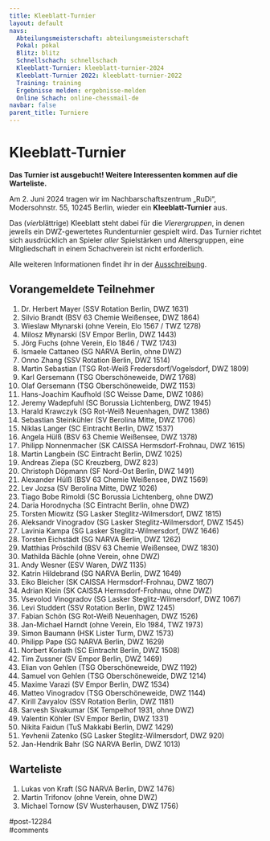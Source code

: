 ```yaml
---
title: Kleeblatt-Turnier 
layout: default
navs:
  Abteilungsmeisterschaft: abteilungsmeisterschaft
  Pokal: pokal
  Blitz: blitz
  Schnellschach: schnellschach
  Kleeblatt-Turnier: kleeblatt-turnier-2024
  Kleeblatt-Turnier 2022: kleeblatt-turnier-2022
  Training: training
  Ergebnisse melden: ergebnisse-melden
  Online Schach: online-chessmail-de
navbar: false
parent_title: Turniere
---
```

<div class="post-12284 page type-page status-publish hentry" id="post-12284">
<h1 class="entry-title">Kleeblatt-Turnier</h1>
<div class="entry-content">
<p><strong>Das Turnier ist ausgebucht! Weitere Interessenten kommen auf die Warteliste.</strong></p>
<p>Am 2. Juni 2024 tragen wir im Nachbarschaftszentrum „RuDi“, Modersohnstr. 55, 10245 Berlin, wieder ein <b>Kleeblatt-Turnier</b> aus. </p>
<p>Das (<i>vier</i>blättrige) Kleeblatt steht dabei für die <i>Vierergruppen</i>, in denen jeweils ein DWZ-gewertetes Rundenturnier gespielt wird. Das Turnier richtet sich ausdrücklich an Spieler <i>aller</i> Spielstärken und Altersgruppen, eine Mitgliedschaft in einem Schachverein ist nicht erforderlich.</p>
<p>Alle weiteren Informationen findet ihr in der <a href="https://www.narva-schach.de/wordpress/wp-content/uploads/2024/04/Kleeblatt-Turnier-2024.pdf">Ausschreibung</a>.</p>
<h2>Vorangemeldete Teilnehmer</h2>
<ol>
<li>Dr. Herbert Mayer (SSV Rotation Berlin, DWZ 1631)</li>
<li>Silvio Brandt (BSV 63 Chemie Weißensee, DWZ 1864)</li>
<li>Wieslaw Młynarski (ohne Verein, Elo 1567 / TWZ 1278)</li>
<li>Milosz Młynarski (SV Empor Berlin, DWZ 1443)</li>
<li>Jörg Fuchs (ohne Verein, Elo 1846 / TWZ 1743)</li>
<li>Ismaele Cattaneo (SG NARVA Berlin, ohne DWZ)</li>
<li>Onno Zhang (SSV Rotation Berlin, DWZ 1514)</li>
<li>Martin Sebastian (TSG Rot-Weiß Fredersdorf/Vogelsdorf, DWZ 1809)</li>
<li>Karl Gersemann (TSG Oberschöneweide, DWZ 1768)</li>
<li>Olaf Gersemann (TSG Oberschöneweide, DWZ 1153)</li>
<li>Hans-Joachim Kaufhold (SC Weisse Dame, DWZ 1086)</li>
<li>Jeremy Wadepfuhl (SC Borussia Lichtenberg, DWZ 1945)</li>
<li>Harald Krawczyk (SG Rot-Weiß Neuenhagen, DWZ 1386)</li>
<li>Sebastian Steinkühler (SV Berolina Mitte, DWZ 1706)</li>
<li>Niklas Langer (SC Eintracht Berlin, DWZ 1537)</li>
<li>Angela Hülß (BSV 63 Chemie Weißensee, DWZ 1378)</li>
<li>Philipp Nonnenmacher (SK CAISSA Hermsdorf-Frohnau, DWZ 1615)</li>
<li>Martin Langbein (SC Eintracht Berlin, DWZ 1025)</li>
<li>Andreas Ziepa (SC Kreuzberg, DWZ 823)</li>
<li>Christoph Döpmann (SF Nord-Ost Berlin, DWZ 1491)</li>
<li>Alexander Hülß (BSV 63 Chemie Weißensee, DWZ 1569)</li>
<li>Lev Jozsa (SV Berolina Mitte, DWZ 1026)</li>
<li>Tiago Bobe Rimoldi (SC Borussia Lichtenberg, ohne DWZ)</li>
<li>Daria Horodnycha (SC Eintracht Berlin, ohne DWZ)</li>
<li>Torsten Miowitz (SG Lasker Steglitz-Wilmersdorf, DWZ 1815)</li>
<li>Aleksandr Vinogradov (SG Lasker Steglitz-Wilmersdorf, DWZ 1545)</li>
<li>Lavinia Kampa (SG Lasker Steglitz-Wilmersdorf, DWZ 1646)</li>
<li>Torsten Eichstädt (SG NARVA Berlin, DWZ 1262)</li>
<li>Matthias Pröschild (BSV 63 Chemie Weißensee, DWZ 1830)</li>
<li>Mathilda Bächle (ohne Verein, ohne DWZ)</li>
<li>Andy Wesner (ESV Waren, DWZ 1135)</li>
<li>Katrin Hildebrand (SG NARVA Berlin, DWZ 1649)</li>
<li>Eiko Bleicher (SK CAISSA Hermsdorf-Frohnau, DWZ 1807)</li>
<li>Adrian Klein (SK CAISSA Hermsdorf-Frohnau, ohne DWZ)</li>
<li>Vsevolod Vinogradov (SG Lasker Steglitz-Wilmersdorf, DWZ 1067)</li>
<li>Levi Studdert (SSV Rotation Berlin, DWZ 1245)</li>
<li>Fabian Schön (SG Rot-Weiß Neuenhagen, DWZ 1526)</li>
<li>Jan-Michael Harndt (ohne Verein, Elo 1984, TWZ 1973)</li>
<li>Simon Baumann (HSK Lister Turm, DWZ 1573)</li>
<li>Philipp Pape (SG NARVA Berlin, DWZ 1629)</li>
<li>Norbert Koriath (SC Eintracht Berlin, DWZ 1508)</li>
<li>Tim Zussner (SV Empor Berlin, DWZ 1469)</li>
<li>Elian von Gehlen (TSG Oberschöneweide, DWZ 1192)</li>
<li>Samuel von Gehlen (TSG Oberschöneweide, DWZ 1214)</li>
<li>Maxime Varazi (SV Empor Berlin, DWZ 1534)</li>
<li>Matteo Vinogradov (TSG Oberschöneweide, DWZ 1144)</li>
<li>Kirill Zavyalov (SSV Rotation Berlin, DWZ 1181)</li>
<li>Sarvesh Sivakumar (SK Tempelhof 1931, ohne DWZ)</li>
<li>Valentin Köhler (SV Empor Berlin, DWZ 1331)</li>
<li>Nikita Faidun (TuS Makkabi Berlin, DWZ 1429)</li>
<li>Yevhenii Zatenko (SG Lasker Steglitz-Wilmersdorf, DWZ 920)</li>
<li>Jan-Hendrik Bahr (SG NARVA Berlin, DWZ 1013)</li>
</ol>
<h2>Warteliste</h2>
<ol>
<li>Lukas von Kraft (SG NARVA Berlin, DWZ 1476)</li>
<li>Martin Trifonov (ohne Verein, ohne DWZ)</li>
<li>Michael Tornow (SV Wusterhausen, DWZ 1756)</li>
</ol>
</div><!-- .entry-content -->
</div> #post-12284 
<div id="comments">
</div> #comments 

